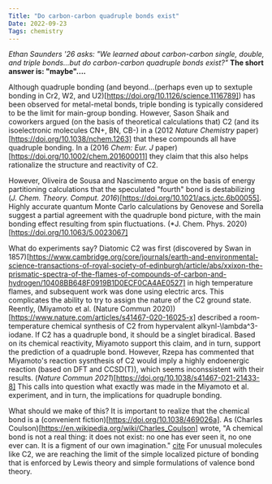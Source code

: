 ```yaml
---
Title: "Do carbon-carbon quadruple bonds exist"
Date: 2022-09-23
Tags: chemistry
---
```

*Ethan Saunders '26 asks: "We learned about carbon-carbon single, double, and triple bonds...but do carbon-carbon quadruple bonds exist?"* __The short answer is: "maybe"....__

Although quadruple bonding (and beyond...(perhaps even up to sextuple bonding in Cr2, W2, and U2)[https://doi.org/10.1126/science.1116789]) has been observed for metal-metal bonds, triple bonding is typically considered to be the limit for main-group bonding.  However, Sason Shaik and coworkers argued (on the basis of theoretical calculations that) C2 (and its isoelectronic molecules CN+, BN, CB-) in a (2012 *Nature Chemistry* paper)[https://doi.org/10.1038/nchem.1263] that these compounds all have quadruple bonding.  In a (2016 *Chem: Eur. J* paper)[https://doi.org/10.1002/chem.201600011] they claim that this also helps rationalize the structure and reactivity of C2. 

However, Oliveira de Sousa and Nascimento argue on the basis of energy partitioning calculations that the speculated "fourth" bond is destabilizing (*J. Chem. Theory. Comput. 2016*)[https://doi.org/10.1021/acs.jctc.6b00055].  Highly accurate quantum Monte Carlo calculations by Genovese and Sorella suggest a partial agreement with the quadruple bond picture, with the main bonding effect resulting from spin fluctuations. (*J. Chem. Phys. 2020)[https://doi.org/10.1063/5.0023067]

What do experiments say?  Diatomic C2 was first (discovered by Swan in 1857)[https://www.cambridge.org/core/journals/earth-and-environmental-science-transactions-of-royal-society-of-edinburgh/article/abs/xxixon-the-prismatic-spectra-of-the-flames-of-compounds-of-carbon-and-hydrogen/10408BB648F0919B1D0ECF0CA4AE0527] in high temperature flames, and subsequent work was done using electric arcs.  This complicates the ability to try to assign the nature of the C2 ground state.  Reently, (Miyamoto et al. (Nature Commun 2020))[https://www.nature.com/articles/s41467-020-16025-x] described a room-temperature chemical synthesis of C2 from hypervalent alkynl-\lambda^3-iodane. If C2 has a quadruple bond, it should be a singlet biradical.  Based on its chemical reactivity, Miyamoto support this claim, and in turn, support the prediction of a quadruple bond.  However, Rzepa  has commented that Miyamoto's reaction sysnthesis of C2 would imply a highly endoenergic reaction (based on DFT and CCSD(T)), which seems inconssistent with their results. (*Nature Commun 2021*)[https://doi.org/10.1038/s41467-021-21433-8]  This calls into question what exactly was made in the Miyamoto et al. experiment, and in turn, the implications for quadruple bonding.

What should we make of this?  It is important to realize that the chemical bond is a (convenient fiction)[https://doi.org/10.1038/469026a].  As (Charles Coulson)[https://en.wikipedia.org/wiki/Charles_Coulson] wrote, "A chemical bond is not a real thing: it does not exist: no one has ever seen it, no one ever can. It is a figment of our own imagination." [cite](https://philpapers.org/rec/COUTSO-6)  For unusual molecules like C2, we are reaching the limit of the simple localized picture of bonding that is enforced by Lewis theory and simple formulations of valence bond theory.  